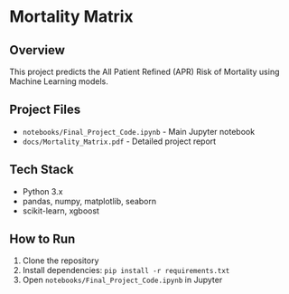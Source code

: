 # Mortality Matrix

## Overview
This project predicts the All Patient Refined (APR) Risk of Mortality using Machine Learning models.

## Project Files
- `notebooks/Final_Project_Code.ipynb` - Main Jupyter notebook
- `docs/Mortality_Matrix.pdf` - Detailed project report

## Tech Stack
- Python 3.x
- pandas, numpy, matplotlib, seaborn
- scikit-learn, xgboost

## How to Run
1. Clone the repository
2. Install dependencies: `pip install -r requirements.txt`
3. Open `notebooks/Final_Project_Code.ipynb` in Jupyter
